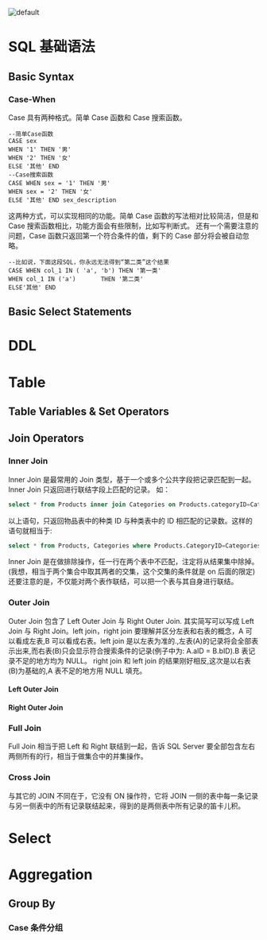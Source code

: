 ![default](https://i.postimg.cc/V6m3yh19/image.png)

# SQL 基础语法

## Basic Syntax

### Case-When

Case 具有两种格式。简单 Case 函数和 Case 搜索函数。

```
--简单Case函数
CASE sex
WHEN '1' THEN '男'
WHEN '2' THEN '女'
ELSE '其他' END
--Case搜索函数
CASE WHEN sex = '1' THEN '男'
WHEN sex = '2' THEN '女'
ELSE '其他' END sex_description
```

这两种方式，可以实现相同的功能。简单 Case 函数的写法相对比较简洁，但是和 Case 搜索函数相比，功能方面会有些限制，比如写判断式。
还有一个需要注意的问题，Case 函数只返回第一个符合条件的值，剩下的 Case 部分将会被自动忽略。

```
--比如说，下面这段SQL，你永远无法得到“第二类”这个结果
CASE WHEN col_1 IN ( 'a', 'b') THEN '第一类'
WHEN col_1 IN ('a')       THEN '第二类'
ELSE'其他' END
```

## Basic Select Statements

# DDL

# Table

## Table Variables & Set Operators

## Join Operators

### Inner Join

Inner Join 是最常用的 Join 类型，基于一个或多个公共字段把记录匹配到一起。Inner Join 只返回进行联结字段上匹配的记录。 如：

```sql
select * from Products inner join Categories on Products.categoryID=Categories.CategoryID
```

以上语句，只返回物品表中的种类 ID 与种类表中的 ID 相匹配的记录数。这样的语句就相当于:

```sql
select * from Products, Categories where Products.CategoryID=Categories.CategoryID
```

Inner Join 是在做排除操作，任一行在两个表中不匹配，注定将从结果集中除掉。(我想，相当于两个集合中取其两者的交集，这个交集的条件就是 on 后面的限定)还要注意的是，不仅能对两个表作联结，可以把一个表与其自身进行联结。

### Outer Join

Outer Join 包含了 Left Outer Join 与 Right Outer Join. 其实简写可以写成 Left Join 与 Right Join。left join，right join 要理解并区分左表和右表的概念，A 可以看成左表,B 可以看成右表。left join 是以左表为准的.,左表(A)的记录将会全部表示出来,而右表(B)只会显示符合搜索条件的记录(例子中为: A.aID = B.bID).B 表记录不足的地方均为 NULL。 right join 和 left join 的结果刚好相反,这次是以右表(B)为基础的,A 表不足的地方用 NULL 填充。

#### Left Outer Join

#### Right Outer Join

### Full Join

Full Join 相当于把 Left 和 Right 联结到一起，告诉 SQL Server 要全部包含左右两侧所有的行，相当于做集合中的并集操作。

### Cross Join

与其它的 JOIN 不同在于，它没有 ON 操作符，它将 JOIN 一侧的表中每一条记录与另一侧表中的所有记录联结起来，得到的是两侧表中所有记录的笛卡儿积。

# Select

##

# Aggregation

## Group By

### Case 条件分组
